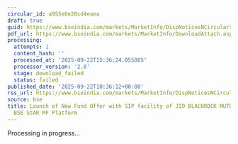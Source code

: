 ```yaml
---
circular_id: a955e0e28cd4eaea
draft: true
guid: https://www.bseindia.com/markets/MarketInfo/DispNoticesNCirculars.aspx?Noticeid={5CA872C7-CF08-4D2D-95F8-FF3D15C20EF4}&noticeno=20250922-10&dt=09/22/2025&icount=10&totcount=56&flag=0
pdf_url: https://www.bseindia.com/markets/MarketInfo/DownloadAttach.aspx?id=20250922-10&attachedId=
processing:
  attempts: 1
  content_hash: ''
  processed_at: '2025-09-22T15:36:24.055085'
  processor_version: '2.0'
  stage: download_failed
  status: failed
published_date: '2025-09-22T10:36:12+00:00'
rss_url: https://www.bseindia.com/markets/MarketInfo/DispNoticesNCirculars.aspx?Noticeid={5CA872C7-CF08-4D2D-95F8-FF3D15C20EF4}&noticeno=20250922-10&dt=09/22/2025&icount=10&totcount=56&flag=0
source: bse
title: Launch of New Fund Offer with SIP facility of JIO BLACKROCK MUTUAL FUND on
  BSE StAR MF Platform
---
```


Processing in progress...